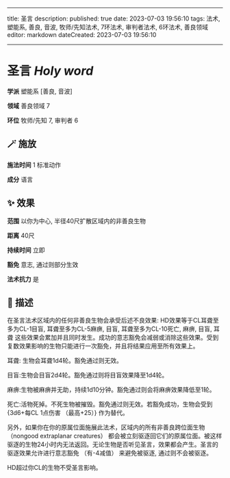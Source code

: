 
---
title: 圣言
description: 
published: true
date: 2023-07-03 19:56:10
tags: 法术, 塑能系, 善良, 音波, 牧师/先知法术, 7环法术, 审判者法术, 6环法术, 善良领域
editor: markdown
dateCreated: 2023-07-03 19:56:10

---

# **圣言** *Holy word*

**学派** 塑能系 \[善良, 音波\] 

**领域** 善良领域 7

**环位** 牧师/先知 7, 审判者 6

## 🪄 施放

**施法时间** 1 标准动作

**成分** 语言

## ✨ 效果  

**范围** 以你为中心, 半径40尺扩散区域内的非善良生物

**距离** 40尺  

**持续时间** 立即 

**豁免** 意志, 通过则部分生效

**法术抗力** 是

## 📖 描述

在圣言法术区域内的任何非善良生物会承受后述不良效果:   HD效果等于CL耳聋至多为CL-1目盲, 耳聋至多为CL-5麻痹, 目盲, 耳聋至多为CL-10死亡, 麻痹, 目盲, 耳聋   这些效果会累加并且同时发生。成功的意志豁免会减弱或消除这些效果。受到复数效果影响的生物只能进行一次豁免，并且将结果应用至所有效果上。

耳聋: 生物会耳聋1d4轮。豁免通过则无效。

目盲:生物会目盲2d4轮。豁免通过则将目盲效果降至1d4轮。

麻痹:生物被麻痹并无助，持续1d10分钟。豁免通过则会将麻痹效果降低至1轮。

死亡:活物死掉。不死生物被摧毁。豁免通过则无效。若豁免成功，生物会受到 {3d6+每CL 1点伤害 （最高+25）} 作为替代。

另外，如果你在你的原属位面施展此法术，区域内的所有非善良跨位面生物 （nongood extraplanar creatures） 都会被立刻驱逐回它们的原属位面。被这样驱逐的生物24小时内无法返回。无论生物是否听见圣言，效果都会产生。圣言的驱逐效果允许进行意志豁免 （有-4减值） 来避免被驱逐, 通过则不会被驱逐。

HD超过你CL的生物不受圣言影响。
    